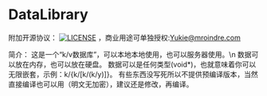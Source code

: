 # DataLibrary
附加开源协议：
[![LICENSE](https://img.shields.io/badge/license-Anti%20996-blue.svg)](https://github.com/KagurazakaYukie/996-1.5/blob/master/996%E8%AE%B8%E5%8F%AF%E8%AF%81)
，商业用途可单独授权:Yukie@mroindre.com

简介：
这是一个“k/v数据库”，可以本地本地使用，也可以服务器使用。\n
数据可以放在内存，也可以放在硬盘。
数据可以是任何类型(void*)，也就意味着你可以无限嵌套，示例：k/{k/[k/(k/y)]}。
有些东西没写死所以不提供预编译版本，当然直接编译也可以用（明文无加密），建议还是修改，再编译。
